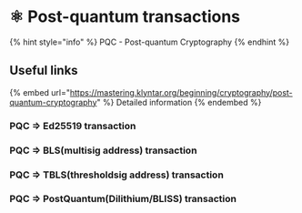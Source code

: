 # ⚛ Post-quantum transactions

{% hint style="info" %}
PQC - Post-quantum Cryptography
{% endhint %}

## Useful links

{% embed url="https://mastering.klyntar.org/beginning/cryptography/post-quantum-cryptography" %}
Detailed information
{% endembed %}



### PQC => Ed25519 transaction

### PQC => BLS(multisig address) transaction

### PQC => TBLS(thresholdsig address) transaction

### PQC => PostQuantum(Dilithium/BLISS) transaction
